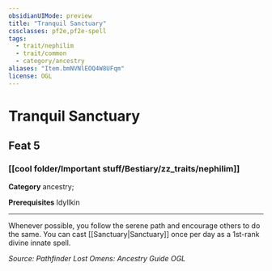 ```yaml
---
obsidianUIMode: preview
title: "Tranquil Sanctuary"
cssclasses: pf2e,pf2e-spell
tags:
  - trait/nephilim
  - trait/common
  - category/ancestry
aliases: "Item.bmNVNlEOQ4W8UFqm"
license: OGL
---
```

# Tranquil Sanctuary
## Feat 5
### [[cool folder/Important stuff/Bestiary/zz_traits/nephilim]]

**Category** ancestry; 



**Prerequisites** Idyllkin
* * *
Whenever possible, you follow the serene path and encourage others to do the same. You can cast [[Sanctuary|Sanctuary]] once per day as a 1st-rank divine innate spell.

*Source: Pathfinder Lost Omens: Ancestry Guide*
*OGL*